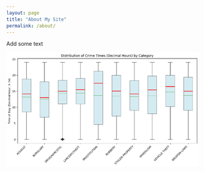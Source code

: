 ```yaml
---
layout: page
title: "About My Site"
permalink: /about/
---
```

Add some text

![Description of the image](assets/output_boxplot.png)